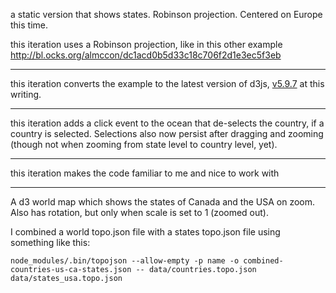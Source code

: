 a static version that shows states. Robinson projection. Centered on Europe this time.

this iteration uses a Robinson projection, like in this other example http://bl.ocks.org/almccon/dc1acd0b5d33c18c706f2d1e3ec5f3eb

---

this iteration converts the example to the latest version of d3js, [v5.9.7](https://cdnjs.com/libraries/d3/5.9.7) at this writing.

---

this iteration adds a click event to the ocean that de-selects the country, if a country is selected.  Selections also now persist after dragging and zooming (though not when zooming from state level to country level, yet).

---

this iteration makes the code familiar to me and nice to work with

---

A d3 world map which shows the states of Canada and the USA on zoom. Also has rotation, but only when scale is set to 1 (zoomed out).

I combined a world topo.json file with a states topo.json file using something like this:

    node_modules/.bin/topojson --allow-empty -p name -o combined-countries-us-ca-states.json -- data/countries.topo.json data/states_usa.topo.json
    
